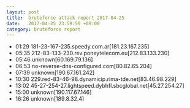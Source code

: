 ```yaml
---
layout: post
title:  bruteforce attack report 2017-04-25
date:   2017-04-25 23:59:59 +09:00
category: bruteforce report
---
```


* 01:29 181-23-167-235.speedy.com.ar[181.23.167.235]
* 05:35 212-83-133-230.rev.poneytelecom.eu[212.83.133.230]
* 05:46 unknown[60.169.79.136]
* 06:53 no-reverse-dns-configured.com[80.82.65.204]
* 07:39 unknown[190.67.161.242]
* 10:30 229.red-83-46-98.dynamicip.rima-tde.net[83.46.98.229]
* 13:02 45-27-254-27.lightspeed.dybhfl.sbcglobal.net[45.27.254.27]
* 15:00 unknown[190.117.67.146]
* 16:26 unknown[189.8.32.4]

